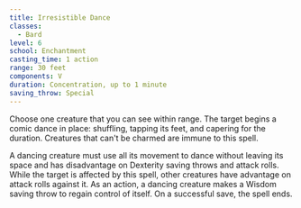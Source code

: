 ```yaml
---
title: Irresistible Dance
classes:
  - Bard
level: 6
school: Enchantment
casting_time: 1 action
range: 30 feet
components: V
duration: Concentration, up to 1 minute
saving_throw: Special
---
```


Choose one creature that you can see within range. The target begins a comic dance in place: shuffling, tapping its feet, and capering for the duration. Creatures that can't be charmed are immune to this spell.

A dancing creature must use all its movement to dance without leaving its space and has disadvantage on Dexterity saving throws and attack rolls. While the target is affected by this spell, other creatures have advantage on attack rolls against it. As an action, a dancing creature makes a Wisdom saving throw to regain control of itself. On a successful save, the spell ends.
